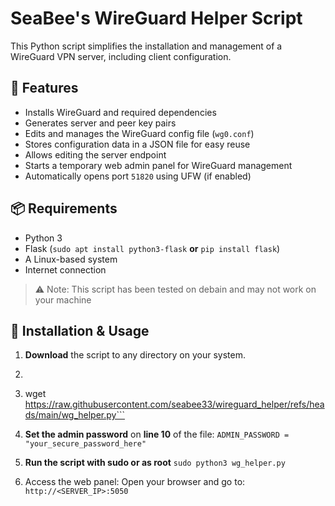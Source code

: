 # SeaBee's WireGuard Helper Script

This Python script simplifies the installation and management of a WireGuard VPN server, including client configuration.

## 🔧 Features

- Installs WireGuard and required dependencies
- Generates server and peer key pairs
- Edits and manages the WireGuard config file (`wg0.conf`)
- Stores configuration data in a JSON file for easy reuse
- Allows editing the server endpoint
- Starts a temporary web admin panel for WireGuard management
- Automatically opens port `51820` using UFW (if enabled)

## 📦 Requirements

- Python 3
- Flask (`sudo apt install python3-flask` **or** `pip install flask`)
- A Linux-based system
- Internet connection

> ⚠️ Note: This script has been tested on debain and may not work on your machine

## 🚀 Installation & Usage

1. **Download** the script to any directory on your system.
2. ```bash
3. wget https://raw.githubusercontent.com/seabee33/wireguard_helper/refs/heads/main/wg_helper.py```

4. **Set the admin password** on **line 10** of the file: `ADMIN_PASSWORD = "your_secure_password_here"`
    
5. **Run the script with sudo or as root** `sudo python3 wg_helper.py`

6. Access the web panel: Open your browser and go to: `http://<SERVER_IP>:5050`

